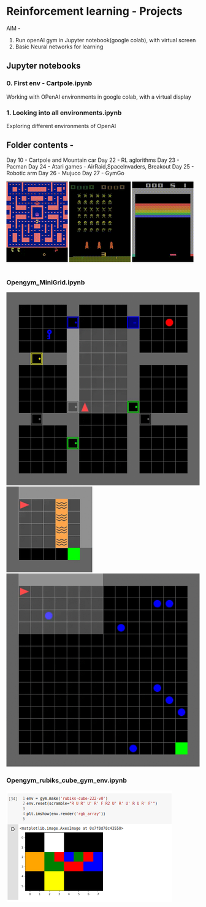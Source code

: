 # Reinforcement learning - Projects

AIM - 
1. Run openAI gym in Jupyter notebook(google colab), with virtual screen
2. Basic Neural networks for learning

## Jupyter notebooks 

### 0. First env - Cartpole.ipynb
Working with OPenAI environments in google colab, with a virtual display   
### 1. Looking into all environments.ipynb
Exploring different environments of OpenAI

## Folder contents - 
Day 10 - Cartpole and Mountain car
Day 22 - RL aglorithms
Day 23 - Pacman
Day 24 - Atari games -  AirRaid,SpaceInvaders, Breakout
Day 25 - Robotic arm
Day 26 - Mujuco
Day 27 - GymGo


<img src="Images/Pacman.gif" alt="Fetch Slide"/> <img src="Images/SpaceInvaders.gif" alt="Pendulum"/> <img src="Images/Breakout-untrained.gif" alt="Doom Deathmatch"/>  
<br>


### Opengym_MiniGrid.ipynb

<img src="Images/MiniGrid-KeyCorridorS6R3-v0-randomevents.gif" alt="Fetch Slide"/> <img src="Images/MiniGrid-LavaGapS7-v0-randomevents.gif" alt="Pendulum"/>  
 <img src="Images/MiniGrid-Dynamic-Obstacles-16x16-v0-randomevents.gif" alt="Doom Deathmatch"/> <br>


### Opengym_rubiks_cube_gym_env.ipynb

![rubiks_cube_gym - Before Training](Images/rubic_cube01.png)

